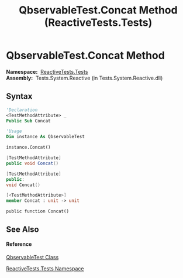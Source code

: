 ﻿---
title: QbservableTest.Concat Method  (ReactiveTests.Tests)
TOCTitle: Concat Method
ms:assetid: M:ReactiveTests.Tests.QbservableTest.Concat
ms:mtpsurl: https://msdn.microsoft.com/en-us/library/reactivetests.tests.qbservabletest.concat(v=VS.103)
ms:contentKeyID: 36620679
ms.date: 06/28/2011
mtps_version: v=VS.103
f1_keywords:
- ReactiveTests.Tests.QbservableTest.Concat
dev_langs:
- CSharp
- JScript
- VB
- FSharp
- c++
---

# QbservableTest.Concat Method

**Namespace:**  [ReactiveTests.Tests](hh289046\(v=vs.103\).md)  
**Assembly:**  Tests.System.Reactive (in Tests.System.Reactive.dll)

## Syntax

``` vb
'Declaration
<TestMethodAttribute> _
Public Sub Concat
```

``` vb
'Usage
Dim instance As QbservableTest

instance.Concat()
```

``` csharp
[TestMethodAttribute]
public void Concat()
```

``` c++
[TestMethodAttribute]
public:
void Concat()
```

``` fsharp
[<TestMethodAttribute>]
member Concat : unit -> unit 
```

``` jscript
public function Concat()
```

## See Also

#### Reference

[QbservableTest Class](hh315250\(v=vs.103\).md)

[ReactiveTests.Tests Namespace](hh289046\(v=vs.103\).md)

